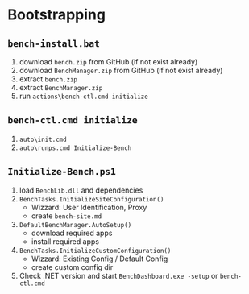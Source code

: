 # Bootstrapping

## `bench-install.bat`

1. download `bench.zip` from GitHub (if not exist already)
2. download `BenchManager.zip` from GitHub  (if not exist already)
3. extract `bench.zip`
4. extract `BenchManager.zip`
5. run `actions\bench-ctl.cmd initialize`

## `bench-ctl.cmd initialize`

1. `auto\init.cmd`
2. `auto\runps.cmd Initialize-Bench`

## `Initialize-Bench.ps1`

1. load `BenchLib.dll` and dependencies
2. `BenchTasks.InitializeSiteConfiguration()`
	* Wizzard: User Identification, Proxy
	* create `bench-site.md`
3. `DefaultBenchManager.AutoSetup()`
	* download required apps
	* install required apps
4. `BenchTasks.InitializeCustomConfiguration()`
	* Wizzard: Existing Config / Default Config
	* create custom config dir
5. Check .NET version and start `BenchDashboard.exe -setup` or `bench-ctl.cmd`
